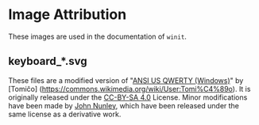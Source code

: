 # Image Attribution

These images are used in the documentation of `winit`.

## keyboard_*.svg

These files are a modified version of "[ANSI US QWERTY (Windows)](https://commons.wikimedia.org/wiki/File:ANSI_US_QWERTY_(Windows).svg)"
by [Tomiĉo] (https://commons.wikimedia.org/wiki/User:Tomi%C4%89o). It is
originally released under the [CC-BY-SA 4.0](https://creativecommons.org/licenses/by-sa/4.0/deed.en)
License. Minor modifications have been made by [John Nunley](https://github.com/notgull),
which have been released under the same license as a derivative work.
